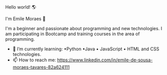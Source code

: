 Hello world! 🌎

I'm Emile Moraes 🚀

I'm a beginner and passionate about programming and new technologies. I am participating in Bootcamp and training courses in the area of ​​programming.
- 🌱 I’m currently learning: 
•Python 
•Java 
• JavaScript 
• HTML and CSS technologies. 
- 📫 How to reach me: https://www.linkedin.com/in/emile-de-sousa-moraes-tavares-82a624111

<!--
**EmileMoraes/EmileMoraes** is a ✨ _special_ ✨ repository because its `README.md` (this file) appears on your GitHub profile.

Here are some ideas to get you started:
  and   Focused on:   🚀 📫 How to reach me: 
- 🔭 I’m currently working on ...
 ...
- 👯 I’m looking to collaborate on ...
- 🤔 I’m looking for help with ...
- 💬 Ask me about ...

- ⚡ Fun fact: ...
-->

